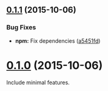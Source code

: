<a name="0.1.1"></a>
## [0.1.1](https://github.com/moqada/dokata/compare/v0.1.0...v0.1.1) (2015-10-06)


### Bug Fixes

* **npm:** Fix dependencies ([a5451fd](https://github.com/moqada/dokata/commit/a5451fd))



<a name="0.1.0"></a>
# [0.1.0](https://github.com/moqada/dokata/compare/008ee6a...v0.1.0) (2015-10-06)

Include minimal features.
